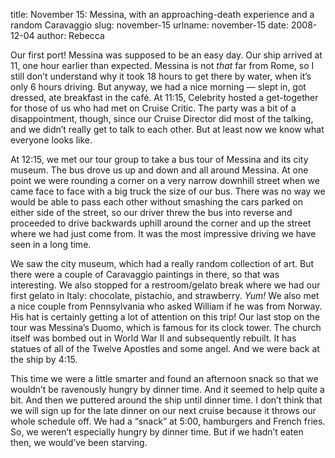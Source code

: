title: November 15: Messina, with an approaching-death experience and a random Caravaggio
slug: november-15
urlname: november-15
date: 2008-12-04
author: Rebecca

Our first port! Messina was supposed to be an easy day. Our ship arrived at 11,
one hour earlier than expected. Messina is not *that* far from Rome, so I still
don&#x02bc;t understand why it took 18 hours to get there by water, when
it&#x02bc;s only 6 hours driving. But anyway, we had a nice morning &mdash;
slept in, got dressed, ate breakfast in the caf&eacute;. At 11:15, Celebrity
hosted a get-together for those of us who had met on Cruise Critic. The party
was a bit of a disappointment, though, since our Cruise Director did most of the
talking, and we didn&#x02bc;t really get to talk to each other. But at least now
we know what everyone looks like.

At 12:15, we met our tour group to take a bus tour of Messina and its city
museum. The bus drove us up and down and all around Messina. At one point we
were rounding a corner on a very narrow downhill street when we came face to
face with a big truck the size of our bus. There was no way we would be able to
pass each other without smashing the cars parked on either side of the street,
so our driver threw the bus into reverse and proceeded to drive backwards uphill
around the corner and up the street where we had just come from. It was the most
impressive driving we have seen in a long time.

We saw the city museum, which had a really random collection of art. But there
were a couple of Caravaggio paintings in there, so that was interesting. We also
stopped for a restroom/gelato break where we had our first gelato in Italy:
chocolate, pistachio, and strawberry. *Yum!* We also met a nice couple from
Pennsylvania who asked William if he was from Norway. His hat is certainly
getting a lot of attention on this trip! Our last stop on the tour was
Messina&#x02bc;s Duomo, which is famous for its clock tower. The church itself
was bombed out in World War II and subsequently rebuilt. It has statues of all
of the Twelve Apostles and some angel. And we were back at the ship by 4:15.

This time we were a little smarter and found an afternoon snack so that we
wouldn&#x02bc;t be ravenously hungry by dinner time. And it seemed to help quite
a bit. And then we puttered around the ship until dinner time. I don&#x02bc;t
think that we will sign up for the late dinner on our next cruise because it
throws our whole schedule off. We had a &ldquo;snack&rdquo; at 5:00, hamburgers
and French fries. So, we weren&#x02bc;t especially hungry by dinner time. But if
we hadn&#x02bc;t eaten then, we would&#x02bc;ve been starving.
